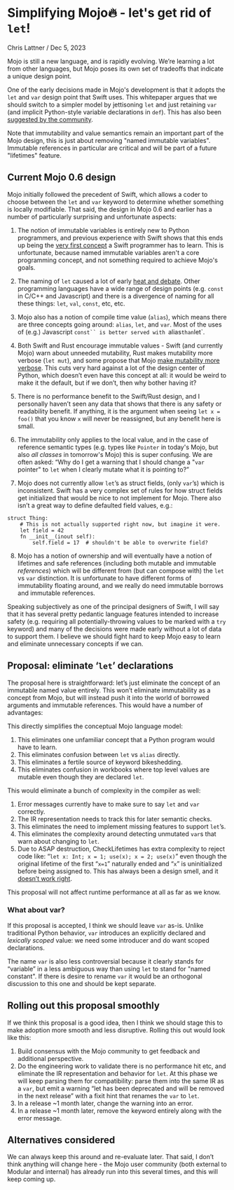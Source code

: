 # Simplifying Mojo🔥 - let's get rid of `let`!

Chris Lattner / Dec 5, 2023

Mojo is still a new language, and is rapidly evolving.  We’re learning a lot
from other languages, but Mojo poses its own set of tradeoffs that indicate a
unique design point.

One of the early decisions made in Mojo's development is that it adopts the
`let` and `var` design point that Swift uses.  This whitepaper argues that we
should switch to a simpler model by jettisoning `let` and just retaining `var`
(and implicit Python-style variable declarations in `def`).  This has also been
[suggested by the community](https://github.com/modularml/mojo/issues/1205).

Note that immutability and value semantics remain an important part of the Mojo
design, this is just about removing "named immutable variables".  Immutable
references in particular are critical and will be part of a future "lifetimes"
feature.

## Current Mojo 0.6 design

Mojo initially followed the precedent of Swift, which allows a coder to choose
between the `let` and `var` keyword to determine whether something is locally
modifiable.  That said, the design in Mojo 0.6 and earlier has a number of
particularly surprising and unfortunate aspects:

1. The notion of immutable variables is entirely new to Python programmers, and
previous experience with Swift shows that this ends up being the [very first concept](https://docs.swift.org/swift-book/documentation/the-swift-programming-language/thebasics/#Constants-and-Variables)
a Swift programmer has to learn.  This is unfortunate, because named immutable
variables aren't a core programming concept, and not something required
to achieve Mojo's goals.

2. The naming of `let` caused a lot of early [heat and
debate](https://github.com/modularml/mojo/discussions/120). Other programming
languages have a wide range of design points (e.g. `const` in C/C++ and
Javascript) and there is a divergence of naming for all these things:
`let`, `val`, `const`, etc, etc.

3. Mojo also has a notion of compile time value (`alias`), which means there are
three concepts going around: `alias`, `let`, and `var`.  Most of the uses of
(e.g.) Javascript `const`` is better served with `alias` than `let`.

4. Both Swift and Rust encourage immutable values - Swift (and currently Mojo)
warn about unneeded mutability, Rust makes mutability more verbose (`let mut`),
and some propose that Mojo [make mutability more
verbose](https://github.com/modularml/mojo/issues/451).  This cuts very hard
against a lot of the design center of Python, which doesn’t even have this
concept at all: it would be weird to make it the default, but if we don’t,
then why bother having it?

5. There is no performance benefit to the Swift/Rust design, and I personally
haven’t seen any data that shows that there is any safety or readability
benefit.  If anything, it is the argument when seeing `let x = foo()` that you
know `x` will never be reassigned, but any benefit here is small.

6. The immutability only applies to the local value, and in the case of
reference semantic types (e.g. types like `Pointer` in today's Mojo, but also
*all classes* in tomorrow's Mojo) this is super confusing.  We are often asked:
“Why do I get a warning that I should change a "`var` pointer" to `let` when I
clearly mutate what it is pointing to?”

7. Mojo does not currently allow `let`’s as struct fields, (only `var`’s) which
is inconsistent.  Swift has a very complex set of rules for how struct fields
get initialized that would be nice to not implement for Mojo.  There also isn’t
a great way to define defaulted field values, e.g.:

```mojo
struct Thing:
    # This is not actually supported right now, but imagine it were.
    let field = 42
    fn __init__(inout self):
        self.field = 17  # shouldn't be able to overwrite field?
```

8. Mojo has a notion of ownership and will eventually have a notion of lifetimes
and safe references (including both mutable and immutable _references_) which
will be different from (but can compose with) the `let` vs `var` distinction.
It is unfortunate to have different forms of immutability floating around, and
we really do need immutable borrows and immutable references.

Speaking subjectively as one of the principal designers of Swift, I will say
that it has several pretty pedantic language features intended to increase
safety (e.g. requiring all potentially-throwing values to be marked with a `try`
keyword) and many of the decisions were made early without a lot of data to
support them.  I believe we should fight hard to keep Mojo easy to learn and
eliminate unnecessary concepts if we can.

## Proposal: eliminate ‘`let`’ declarations

The proposal here is straightforward: let’s just eliminate the concept of an
immutable named value entirely.  This won’t eliminate immutability as a concept
from Mojo, but will instead push it into the world of borrowed arguments and
immutable references.  This would have a number of advantages:

This directly simplifies the conceptual Mojo language model:

1. This eliminates one unfamiliar concept that a Python program would have to
   learn.
2. This eliminates confusion between `let` vs `alias` directly.
3. This eliminates a fertile source of keyword bikeshedding.
4. This eliminates confusion in workbooks where top level values are mutable
   even though they are declared `let`.

This would eliminate a bunch of complexity in the compiler as well:

1. Error messages currently have to make sure to say `let` and `var` correctly.
2. The IR representation needs to track this for later semantic checks.
3. This eliminates the need to implement missing features to support `let`’s.
4. This eliminates the complexity around detecting unmutated `var`s that warn
   about changing to `let`.
5. Due to ASAP destruction, CheckLifetimes has extra complexity to reject code
   like: “`let x: Int; x = 1; use(x); x = 2; use(x)`” even though the original
   lifetime of the first “`x=1`” naturally ended and “`x`” is uninitialized
   before being assigned to.  This has always been a design smell, and it
   [doesn’t work right](https://github.com/modularml/mojo/issues/1414).

This proposal will not affect runtime performance at all as far as we know.

### What about var?

If this proposal is accepted, I think we should leave `var` as-is.  Unlike
traditional Python behavior, `var` introduces an explicitly declared and
*lexically scoped* value: we need some introducer and do want scoped
declarations.

The name `var` is also less controversial because it clearly stands for
“variable” in a less ambiguous way than using `let` to stand for "named
constant".  If there is desire to rename `var` it would be an orthogonal
discussion to this one and should be kept separate.

## Rolling out this proposal smoothly

If we think this proposal is a good idea, then I think we should stage this to
make adoption more smooth and less disruptive. Rolling this out would look like
this:

1. Build consensus with the Mojo community to get feedback and additional
   perspective.
2. Do the engineering work to validate there is no performance hit etc, and
   eliminate the IR representation and behavior for `let`.  At this phase we
   will keep parsing them for compatibility: parse them into the same IR as a
   `var`, but emit a warning “let has been deprecated and will be removed in
   the next release” with a fixit hint that renames the `var` to `let`.
3. In a release ~1 month later, change the warning into an error.
4. In a release ~1 month later, remove the keyword entirely along with the error
   message.

## Alternatives considered

We can always keep this around and re-evaluate later.  That said, I don’t think
anything will change here - the Mojo user community (both external to Modular
and internal) has already run into this several times, and this will keep coming
up.

